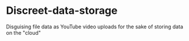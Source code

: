 # Discreet-data-storage
Disguising file data as YouTube video uploads for the sake of storing data on the "cloud"
